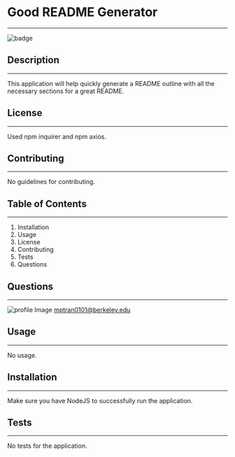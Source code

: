 # **Good README Generator**
***
![badge](https://img.shields.io/badge/javascript-100%25-blue)
## **Description** 
***
This application will help quickly generate a README outline with all the necessary sections for a great README.
## **License** 
***
Used npm inquirer and npm axios.
## **Contributing** 
***
No guidelines for contributing.
## **Table of Contents** 
***
1. Installation
 2. Usage
 3. License
 4. Contributing
 5. Tests
 6. Questions
## **Questions** 
***
![profile Image](https://avatars2.githubusercontent.com/u/29791386?v=4)
mptran0101@berkeley.edu
## **Usage** 
***
No usage.
## **Installation** 
***
Make sure you have NodeJS to successfully run the application.
## **Tests**
***
No tests for the application.
